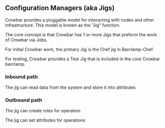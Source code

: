 ## Configuration Managers (aka Jigs)

Crowbar provides a pluggable model for interacting with nodes and other
infrastructure.  This model is known as the "Jig" function.

The core concept is that Crowbar has 1 or more Jigs that preform the
work of Crowbar via Jobs.

For initial Crowbar work, the primary Jig is the Chef jig in
Barclamp-Chef.

For testing, Crowbar provides a Test Jig that is included in the core
Crowbar barclamp.

### Inbound path

The jig can read data from the system and store it into attributes

### Outbound path

The jig can create roles for operation

The jig can set attributes for operations
